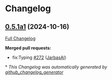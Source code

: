 # Changelog

## [0.5.1a1](https://github.com/OpenVoiceOS/ovos-plugin-manager/tree/0.5.1a1) (2024-10-16)

[Full Changelog](https://github.com/OpenVoiceOS/ovos-plugin-manager/compare/0.5.0...0.5.1a1)

**Merged pull requests:**

- fix:Typing [\#272](https://github.com/OpenVoiceOS/ovos-plugin-manager/pull/272) ([JarbasAl](https://github.com/JarbasAl))



\* *This Changelog was automatically generated by [github_changelog_generator](https://github.com/github-changelog-generator/github-changelog-generator)*
